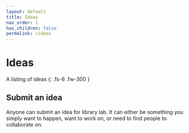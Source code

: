 ```yaml
---
layout: default
title: Ideas
nav_order: 1
has_children: false
permalink: /ideas
---
```


# Ideas

A listing of ideas
{: .fs-6 .fw-300 }

## Submit an idea

Anyone can submit an idea for library lab. It can either be something you simply want to happen, want to work on, or need to find people to collaborate on.

